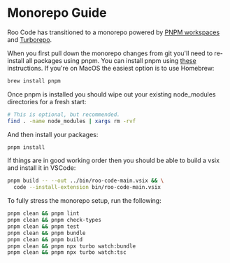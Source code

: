 # Monorepo Guide

Roo Code has transitioned to a monorepo powered by [PNPM workspaces](https://pnpm.io/workspaces) and [Turborepo](https://turborepo.com).

When you first pull down the monorepo changes from git you'll need to re-install all packages using pnpm. You can install pnpm using [these](https://pnpm.io/installation) instructions. If you're on MacOS the easiest option is to use Homebrew:

```sh
brew install pnpm
```

Once pnpm is installed you should wipe out your existing node_modules directories for a fresh start:

```sh
# This is optional, but recommended.
find . -name node_modules | xargs rm -rvf
```

And then install your packages:

```sh
pnpm install
```

If things are in good working order then you should be able to build a vsix and install it in VSCode:

```sh
pnpm build -- --out ../bin/roo-code-main.vsix && \
  code --install-extension bin/roo-code-main.vsix
```

To fully stress the monorepo setup, run the following:

```sh
pnpm clean && pnpm lint
pnpm clean && pnpm check-types
pnpm clean && pnpm test
pnpm clean && pnpm bundle
pnpm clean && pnpm build
pnpm clean && pnpm npx turbo watch:bundle
pnpm clean && pnpm npx turbo watch:tsc
```
